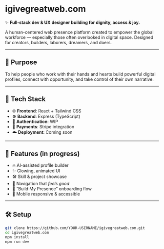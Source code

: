 # igivegreatweb.com

✨ **Full-stack dev & UX designer building for dignity, access & joy.**

A human-centered web presence platform created to empower the global workforce — especially those often overlooked in digital space. Designed for creators, builders, laborers, dreamers, and doers.

---

## 🚀 Purpose

To help people who work with their hands and hearts build powerful digital profiles, connect with opportunity, and take control of their own narrative.

---

## 🧰 Tech Stack

- 🌐 **Frontend**: React + Tailwind CSS  
- ⚙️ **Backend**: Express (TypeScript)  
- 🔐 **Authentication**: WIP  
- 💸 **Payments**: Stripe integration  
- ☁️ **Deployment**: Coming soon

---

## 🌈 Features (in progress)

- 🔥 AI-assisted profile builder  
- ✨ Glowing, animated UI  
- 🛠️ Skill & project showcase  
- 🧭 Navigation that *feels good*  
- 🤝 “Build My Presence” onboarding flow  
- 📱 Mobile responsive & accessible

---

## 🛠️ Setup

```bash
git clone https://github.com/YOUR-USERNAME/igivegreatweb.com.git
cd igivegreatweb.com
npm install
npm run dev
